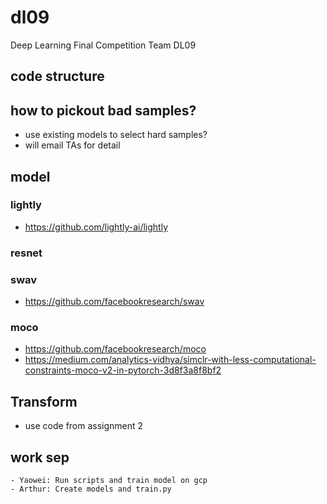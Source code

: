 # dl09
Deep Learning Final Competition Team DL09

## code structure

## how to pickout bad samples?
- use existing models to select hard samples?
- will email TAs for detail

## model

### lightly
 - https://github.com/lightly-ai/lightly

### resnet

### swav
- https://github.com/facebookresearch/swav

### moco
- https://github.com/facebookresearch/moco
- https://medium.com/analytics-vidhya/simclr-with-less-computational-constraints-moco-v2-in-pytorch-3d8f3a8f8bf2

## Transform
- use code from assignment 2

## work sep
    - Yaowei: Run scripts and train model on gcp
    - Arthur: Create models and train.py
